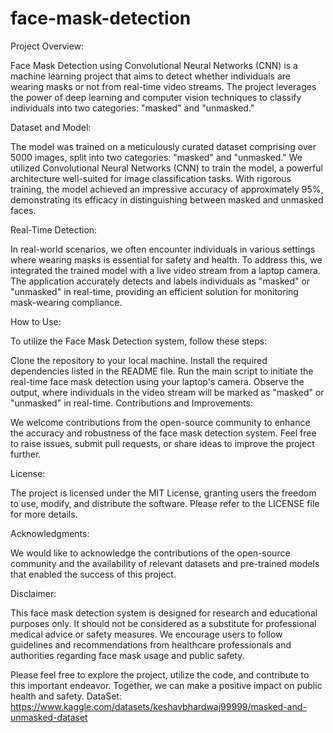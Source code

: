 # face-mask-detection
Project Overview:

Face Mask Detection using Convolutional Neural Networks (CNN) is a machine learning project that aims to detect whether individuals are wearing masks or not from real-time video streams. The project leverages the power of deep learning and computer vision techniques to classify individuals into two categories: "masked" and "unmasked."

Dataset and Model:

The model was trained on a meticulously curated dataset comprising over 5000 images, split into two categories: "masked" and "unmasked." We utilized Convolutional Neural Networks (CNN) to train the model, a powerful architecture well-suited for image classification tasks. With rigorous training, the model achieved an impressive accuracy of approximately 95%, demonstrating its efficacy in distinguishing between masked and unmasked faces.

Real-Time Detection:

In real-world scenarios, we often encounter individuals in various settings where wearing masks is essential for safety and health. To address this, we integrated the trained model with a live video stream from a laptop camera. The application accurately detects and labels individuals as "masked" or "unmasked" in real-time, providing an efficient solution for monitoring mask-wearing compliance.

How to Use:

To utilize the Face Mask Detection system, follow these steps:

Clone the repository to your local machine. Install the required dependencies listed in the README file. Run the main script to initiate the real-time face mask detection using your laptop's camera. Observe the output, where individuals in the video stream will be marked as "masked" or "unmasked" in real-time. Contributions and Improvements:

We welcome contributions from the open-source community to enhance the accuracy and robustness of the face mask detection system. Feel free to raise issues, submit pull requests, or share ideas to improve the project further.

License:

The project is licensed under the MIT License, granting users the freedom to use, modify, and distribute the software. Please refer to the LICENSE file for more details.

Acknowledgments:

We would like to acknowledge the contributions of the open-source community and the availability of relevant datasets and pre-trained models that enabled the success of this project.

Disclaimer:

This face mask detection system is designed for research and educational purposes only. It should not be considered as a substitute for professional medical advice or safety measures. We encourage users to follow guidelines and recommendations from healthcare professionals and authorities regarding face mask usage and public safety.

Please feel free to explore the project, utilize the code, and contribute to this important endeavor. Together, we can make a positive impact on public health and safety.
DataSet: https://www.kaggle.com/datasets/keshavbhardwaj99999/masked-and-unmasked-dataset
